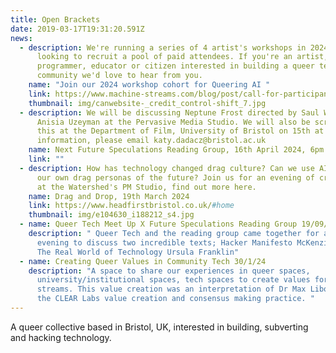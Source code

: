 ```yaml
---
title: Open Brackets
date: 2019-03-17T19:31:20.591Z
news:
  - description: We're running a series of 4 artist's workshops in 2024 and are
      looking to recruit a pool of paid attendees. If you're an artist,
      programmer, educator or citizen interested in building a queer tech
      community we'd love to hear from you.
    name: "Join our 2024 workshop cohort for Queering AI "
    link: https://www.machine-streams.com/blog/post/call-for-participants-queering-ai-workshop-series/
    thumbnail: img/canwebsite-_credit_control-shift_7.jpg
  - description: We will be discussing Neptune Frost directed by Saul Williams and
      Anisia Uzeyman at the Pervasive Media Studio. We will also be screening
      this at the Department of Film, University of Bristol on 15th at 6pm. More
      information, please email katy.dadacz@bristol.ac.uk
    name: Next Future Speculations Reading Group, 16th April 2024, 6pm
    link: ""
  - description: How has technology changed drag culture? Can we use AI to invent
      our own drag personas of the future? Join us for an evening of creativity
      at the Watershed's PM Studio, find out more here.
    name: Drag and Drop, 19th March 2024
    link: https://www.headfirstbristol.co.uk/#home
    thumbnail: img/e104630_i188212_s4.jpg
  - name: Queer Tech Meet Up X Future Speculations Reading Group 19/09/23
    description: " Queer Tech and the reading group came together for a lovely
      evening to discuss two incredible texts; Hacker Manifesto McKenzie Wark &
      The Real World of Technology Ursula Franklin"
  - name: Creating Queer Values in Community Tech 30/1/24
    description: "A space to share our experiences in queer spaces,
      university/institutional spaces, tech spaces to create values for machine
      streams. This value creation was an interpretation of Dr Max Liboiron and
      the CLEAR Labs value creation and consensus making practice. "
---
```

A queer collective based in Bristol, UK, interested in building, subverting and hacking technology.
